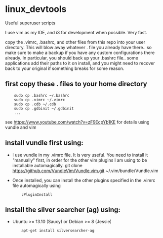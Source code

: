 # linux_devtools
Useful superuser scripts

I use vim as my IDE, and i3 for development when possible. Very fast. 

copy the .vimrc, .bashrc, and other files from this repo into your user directory. This will blow away whatever . file you already have there.. so make sure to make a backup if you have any custom configurations there already. In particular, you should back up your .bashrc file.. some applications add their paths to it on install, and you might need to recover back to your original if something breaks for some reason.

## first copy these . files to your home directory

        sudo cp .bashrc ~/.bashrc
        sudo cp .vimrc ~/.vimrc
        sudo cp .cdb ~/.cdb
        sudo cp .gdbinit ~/.gdbinit
        ... 

see https://www.youtube.com/watch?v=zF9EcpYb1KE for details using vundle and vim

## install vundle first using:
* I use vundle in my .vimrc file. It is very useful. You need to install it "manually" first, in order for the other vim plugins I am using to be installable automagically.
          git clone https://github.com/VundleVim/Vundle.vim.git ~/.vim/bundle/Vundle.vim

* <RUN THIS FROM INSIDE OF VIM> Once installed, you can install the other plugins specified in the .vimrc file automagically using

          :PluginInstall

## install the silver searcher (ag) using:
* Ubuntu >= 13.10 (Saucy) or Debian >= 8 (Jessie)

          apt-get install silversearcher-ag
